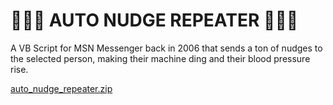 # 🔔🔔🔔 AUTO NUDGE REPEATER 🍊🍊🍊

A VB Script for MSN Messenger back in 2006 that sends a ton of nudges to the
selected person, making their machine ding and their blood pressure rise.

[auto\_nudge\_repeater.zip](auto_nudge_repeater.zip)
